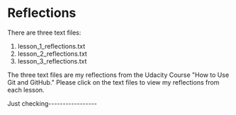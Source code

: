 # Reflections
There are three text files:
<ol type="1">
<li> lesson_1_reflections.txt </li>
<li> lesson_2_reflections.txt </li>
<li> lesson_3_reflections.txt </li>
</ol>
The three text files are my reflections from the Udacity Course "How to Use Git and GitHub." 
Please click on the text files to view my reflections from each lesson.


Just checking-----------------
